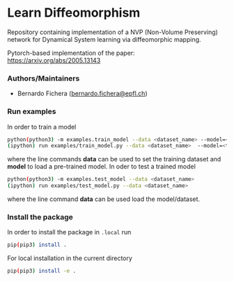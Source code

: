 # Learn Diffeomorphism
Repository containing implementation of a NVP (Non-Volume Preserving) network for Dynamical System learning via diffeomorphic mapping.

Pytorch-based implementation of the paper: https://arxiv.org/abs/2005.13143

### Authors/Maintainers

- Bernardo Fichera (bernardo.fichera@epfl.ch)

### Run examples
In order to train a model
```sh
python(python3) -m examples.train_model --data <dataset_name> --model=<true|false>
(ipython) run examples/train_model.py --data <dataset_name>  --model=<true|false>
```
where the line commands **data** can be used to set the training dataset and **model** to load a pre-trained model. In oder to test a trained model
```sh
python(python3) -m examples.test_model --data <dataset_name>
(ipython) run examples/test_model.py --data <dataset_name>
```
where the line command **data** can be used load the model/dataset.

### Install the package
In order to install the package in `.local` run
```sh
pip(pip3) install .
```
For local installation in the current directory
```sh
pip(pip3) install -e .
```